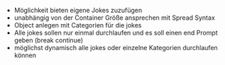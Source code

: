 - Möglichkeit bieten eigene Jokes zuzufügen 
- unabhängig von der Container Größe ansprechen mit Spread Syntax 
- Object anlegen mit Categorien für die jokes 
- Alle jokes sollen nur einmal durchlaufen und es soll einen end Prompt geben (break continue)
- möglichst dynamisch alle jokes oder einzelne Kategorien durchlaufen können
